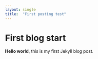 ```yaml
---
layout: single
title:  "First posting test"
---
```


# First blog start

**Hello world**, this is my first Jekyll blog post.
